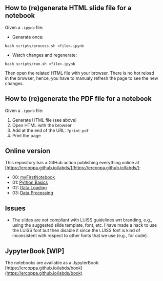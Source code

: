 ## How to (re)generate HTML slide file for a notebook

Given a `.ipynb` file:
- Generate once:
```
bash scripts/process.sh <file>.ipynb
```
- Watch changes and regenerate:
```
bash scripts/run.sh <file>.ipynb
```

Then open the related HTML file with your browser. There is no hot reload in the browser, hence, you have to manualy refresh the page to see the new changes.

## How to (re)generate the PDF file for a notebook

Given a `.ipynb` file:
1. Generate HTML file (see above)
2. Open HTML with the browser
3. Add at the end of the URL: `?print-pdf`
4. Print the page

## Online version

This repository has a GitHub action publishing everything online at [https://ercoppa.github.io/labds/](https://ercoppa.github.io/labds/):
- 00: [myFirstNotebook](https://ercoppa.github.io/labds//book/00/00-myFirstNotebook.slides.html)
- 01: [Python Basics](https://ercoppa.github.io/labds/book/01/01-Python-basics.slides.html)
- 02: [Data Loading](https://ercoppa.github.io/labds//book/02/02-Data-Laoding.slides.html)
- 03: [Data Processing](https://ercoppa.github.io/labds//book/03/03-Data-Processing.slides.html)

## Issues

- The slides are not compliant with LUISS guidelines wrt branding, e.g., using the suggested slide template, font, etc. I have made a hack to use the LUISS font but then disable it since the LUISS font is kind of inconsistent with respect to other fonts that we use (e.g., for code). 

## JypyterBook [WIP]

The notebooks are available as a JypyterBook: [https://ercoppa.github.io/labds/book](https://ercoppa.github.io/labds/book)